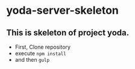 # yoda-server-skeleton

## This is skeleton of project yoda.


* First, Clone repository  
* execute `npm install` 
* and then `gulp`
